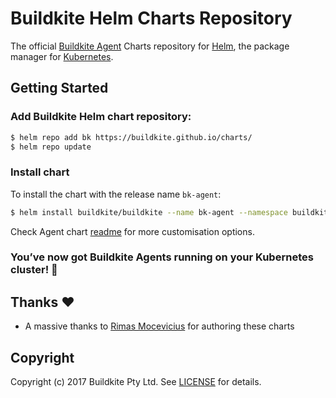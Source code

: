 # Buildkite Helm Charts Repository

The official [Buildkite Agent](https://buildkite.com/docs/agent) Charts repository for [Helm](https://helm.sh), the package manager for [Kubernetes](http://kubernetes.io).

## Getting Started

### Add Buildkite Helm chart repository:

```bash
$ helm repo add bk https://buildkite.github.io/charts/
$ helm repo update
```

### Install chart

To install the chart with the release name `bk-agent`:

```bash
$ helm install buildkite/buildkite --name bk-agent --namespace buildkite --set agent.token="BUILDKITE_AGENT_TOKEN"
```

Check Agent chart [readme](charts/buildkite/README.md) for more customisation options.

### You’ve now got Buildkite Agents running on your Kubernetes cluster! :tada:

## Thanks :heart:

* A massive thanks to [Rimas Mocevicius](https://github.com/rimusz) for authoring these charts


## Copyright

Copyright (c) 2017 Buildkite Pty Ltd. See [LICENSE](LICENSE) for details.

